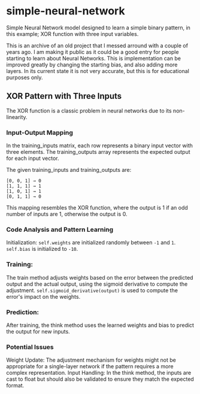 # simple-neural-network
Simple Neural Network model designed to learn a simple binary pattern, in this example; XOR function with three input variables.

This is an archive of an old project that I messed arround with a couple of years ago.
I am making it public as it could be a good entry for people starting to learn about Neural Networks.
This is implementation can be improved greatly by changing the starting bias, and also adding more layers.
In its current state it is not very accurate, but this is for educational purposes only.


## XOR Pattern with Three Inputs
The XOR function is a classic problem in neural networks due to its non-linearity.

### Input-Output Mapping
In the training_inputs matrix, each row represents a binary input vector with three elements. The training_outputs array represents the expected output for each input vector.

The given training_inputs and training_outputs are:
```
[0, 0, 1] → 0
[1, 1, 1] → 1
[1, 0, 1] → 1
[0, 1, 1] → 0
```
This mapping resembles the XOR function, where the output is 1 if an odd number of inputs are 1, otherwise the output is 0.

### Code Analysis and Pattern Learning
Initialization:
`self.weights` are initialized randomly between `-1` and `1`.
`self.bias` is initialized to `-10`.

### Training:
The train method adjusts weights based on the error between the predicted output and the actual output, using the sigmoid derivative to compute the adjustment.
`self.sigmoid_derivative(output)` is used to compute the error's impact on the weights.

### Prediction:
After training, the think method uses the learned weights and bias to predict the output for new inputs.

### Potential Issues
Weight Update: The adjustment mechanism for weights might not be appropriate for a single-layer network if the pattern requires a more complex representation.
Input Handling: In the think method, the inputs are cast to float but should also be validated to ensure they match the expected format.

